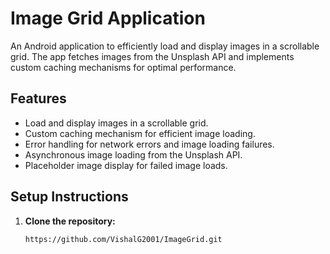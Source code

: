 # Image Grid Application

An Android application to efficiently load and display images in a scrollable grid. The app fetches images from the Unsplash API and implements custom caching mechanisms for optimal performance.

## Features

- Load and display images in a scrollable grid.
- Custom caching mechanism for efficient image loading.
- Error handling for network errors and image loading failures.
- Asynchronous image loading from the Unsplash API.
- Placeholder image display for failed image loads.

## Setup Instructions

1. **Clone the repository:**
   ```sh
   https://github.com/VishalG2001/ImageGrid.git
